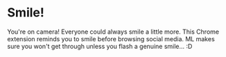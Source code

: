# Smile!
You're on camera! Everyone could always smile a little more. 
This Chrome extension reminds you to smile before browsing social media. ML makes sure you won't get through unless you flash a genuine smile... :D
